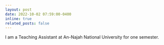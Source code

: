 ```yaml
---
layout: post
date: 2022-10-02 07:59:00-0400
inline: true
related_posts: false
---
```


I am a Teaching Assistant at An-Najah National University for one semester. 
